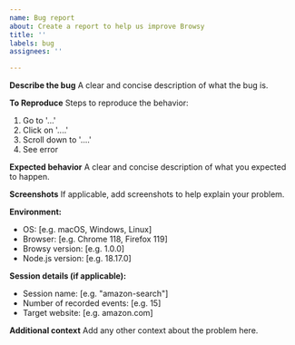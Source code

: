 ```yaml
---
name: Bug report
about: Create a report to help us improve Browsy
title: ''
labels: bug
assignees: ''

---
```


**Describe the bug**
A clear and concise description of what the bug is.

**To Reproduce**
Steps to reproduce the behavior:
1. Go to '...'
2. Click on '....'
3. Scroll down to '....'
4. See error

**Expected behavior**
A clear and concise description of what you expected to happen.

**Screenshots**
If applicable, add screenshots to help explain your problem.

**Environment:**
 - OS: [e.g. macOS, Windows, Linux]
 - Browser: [e.g. Chrome 118, Firefox 119]
 - Browsy version: [e.g. 1.0.0]
 - Node.js version: [e.g. 18.17.0]

**Session details (if applicable):**
 - Session name: [e.g. "amazon-search"]
 - Number of recorded events: [e.g. 15]
 - Target website: [e.g. amazon.com]

**Additional context**
Add any other context about the problem here.

